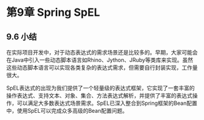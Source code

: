 # 第9章 Spring SpEL

## 9.6 小结

在实际项目开发中，对于动态表达式的需求场景还是比较多的。早期，大家可能会在Java中引入一些动态脚本语言如Rhino、Jython、JRuby等类库来实现。虽然这些动态脚本语言可以实现各类复杂的表达式需求，但需要自行封装实现，工作量很大。

SpEL表达式的出现为我们提供了一个轻量级的表达式框架，它实现了一套丰富的操作表达式、支持文本、对象、集合、方法表达式解析，并提供了丰富的表达式操作，可以满足大多数表达式场景需求。SpEL已深入整合到Spring框架的Bean配置中，使用SpEL可以完成众多高级的Bean配置问题。